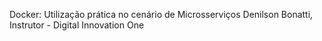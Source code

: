 Docker: Utilização prática no cenário de Microsserviços
Denilson Bonatti, Instrutor - Digital Innovation One
